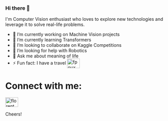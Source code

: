 ### Hi there 👋

I'm Computer Vision enthusiast who loves to explore new technologies and leverage it to solve real-life problems.

- 🔭 I’m currently working on Machine Vision projects
- 🌱 I’m currently learning Transformers
- 👯 I’m looking to collaborate on Kaggle Competitions
- 🤔 I’m looking for help with Robotics
- 💬 Ask me about meaning of life
- ⚡ Fun fact: I have a travel <a href="https://www.youtube.com/channel/UCiGvhfyk91a_Dnl1P4Cthzg" target="blank"><img align="center" src="https://cdn.jsdelivr.net/npm/simple-icons@3.0.1/icons/youtube.svg" alt="fpoux" height="30" width="40" /></a>


# Connect with me:
<p align="left">
<a href="https://www.linkedin.com/in/mateusz-konopelski/" target="blank"><img align="center" src="https://cdn.jsdelivr.net/npm/simple-icons@3.0.1/icons/linkedin.svg" alt="florent poux" height="30" width="40" /></a>


Cheers!
